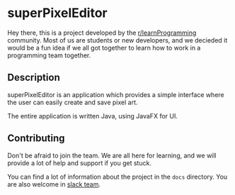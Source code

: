 # superPixelEditor

Hey there, this is a project developed by the
[r/learnProgramming](https://www.reddit.com/r/learnprogramming/) community. 
Most of us are students or new developers, and we decieded it would be a fun
idea if we all got together to learn how to work in a programming team together. 

## Description

superPixelEditor is an application which provides a simple interface where
the user can easily create and save pixel art.

The entire application is written Java, using JavaFX for UI.

## Contributing

Don't be afraid to join the team. We are all here for learning, and we will
provide a lot of help and support if you get stuck.

You can find a lot of information about the project in the ```docs```
directory. You are also welcome in
[slack team](https://rlearnprograming.slack.com/shared_invite/MTM5NzQwOTU5MjY5LTE0ODY2OTQ4NjYtZDE0MGU4ZTY0NA). 

